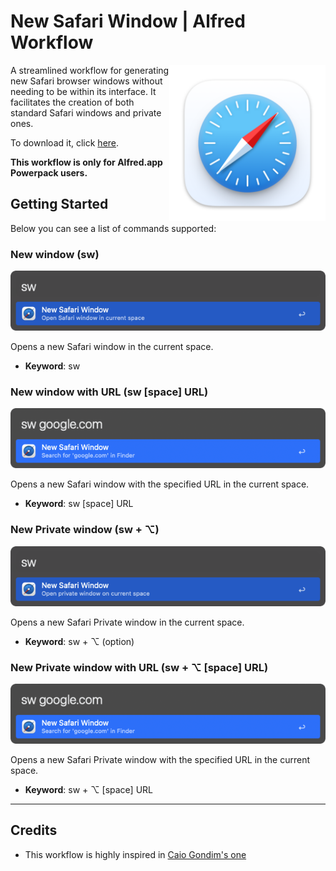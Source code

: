 # New Safari Window | Alfred Workflow

<img src="img/safari-icon.png" alt="Alfred Safari Window Workflow" align="right" width="250px"/>

A streamlined workflow for generating new Safari browser windows without needing to be within its interface. It facilitates the creation of both standard Safari windows and private ones.

To download it, click [here](https://github.com/vanstrouble/new-safari-window-alfred-workflow/releases).

**This workflow is only for Alfred.app Powerpack users.**

## Getting Started
Below you can see a list of commands supported:

### New window (sw)

<img src="img/open-safari-window.png" alt="Alfred new Safari window"/>

Opens a new Safari window in the current space.

- **Keyword**: sw

### New window with URL (sw [space] URL)

<img src="img/open-safari-window-url.png" alt="Alfred new Safari window with URL"/>

Opens a new Safari window with the specified URL in the current space.

- **Keyword**: sw [space] URL

### New Private window (sw + ⌥)

<img src="img/open-private-window.png" alt="Alfred new Private Safari window"/>

Opens a new Safari Private window in the current space.

- **Keyword**: sw + ⌥ (option)

### New Private window with URL (sw + ⌥ [space] URL)

<img src="img/open-safari-window-url.png" alt="Alfred new Private Safari window with URL"/>

Opens a new Safari Private window with the specified URL in the current space.

- **Keyword**: sw + ⌥ [space] URL

---

## Credits

- This workflow is highly inspired in [Caio Gondim's one](https://github.com/caiogondim/alfred-chrome-window-workflow?tab=readme-ov-file)
